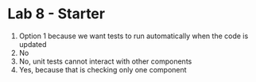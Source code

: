 # Lab 8 - Starter

1. Option 1 because we want tests to run automatically when the code is updated
2. No
3. No, unit tests cannot interact with other components
4. Yes, because that is checking only one component
   